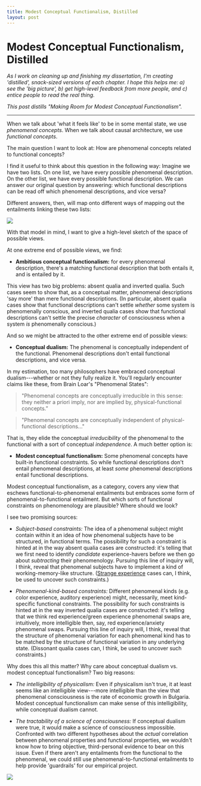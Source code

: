 ```yaml
---
title: Modest Conceptual Functionalism, Distilled
layout: post
---
```


# Modest Conceptual Functionalism, Distilled

_As I work on cleaning up and finishing my dissertation, I'm creating 'distilled', snack-sized versions of each chapter. I hope this helps me: a) see the 'big picture', b) get high-level feedback from more people, and c) entice people to read the real thing._

_This post distills "Making Room for Modest Conceptual Functionalism"._

---

When we talk about 'what it feels like' to be in some mental state, we use _phenomenal concepts_. When we talk about causal architecture, we use _functional concepts_.

The main question I want to look at: How are phenomenal concepts related to functional concepts?

I find it useful to think about this question in the following way: Imagine we have two lists. On one list, we have every possible phenomenal description. On the other list, we have every possible functional description. We can answer our original question by answering: which functional descriptions can be read off which phenomenal descriptions, and vice versa?

Different answers, then, will map onto different ways of mapping out the entailments linking these two lists:

<img src="http://jacksonkernion.com/assets/images/entailments.gif" class="img-fluid">

With that model in mind, I want to give a high-level sketch of the space of possible views.

At one extreme end of possible views, we find:

- **Ambitious conceptual functionalism:** for every phenomenal description, there's a matching functional description that both entails it, and is entailed by it.

This view has two big problems: absent qualia and inverted qualia. Such cases seem to show that, as a conceptual matter, phenomenal descriptions 'say more' than mere functional descriptions. (In particular, absent qualia cases show that functional descriptions can't settle _whether_ some system is phenomenally conscious, and inverted qualia cases show that functional descriptions can't settle the precise *character* of consciousness when a system *is* phenomenally conscious.)

And so we might be attracted to the other extreme end of possible views:

- **Conceptual dualism:** The phenomenal is conceptually independent of the functional. Phenomenal descriptions don't entail functional descriptions, and vice versa.

In my estimation, too many philosophers have embraced conceptual dualism---whether or not they fully realize it. You'll regularly encounter claims like these, from Brain Loar's "Phenomenal States":

> "Phenomenal concepts are conceptually irreducible in this sense: they neither a priori imply, nor are implied by, physical-functional concepts.”

> "Phenomenal concepts are conceptually independent of physical-functional descriptions..."

That is, they elide the conceptual *irreducibility* of the phenomenal to the functional with a sort of conceptual *independence*. A much better option is:

- **Modest conceptual functionalism:** Some phenomenal concepts have built-in functional constraints. So while functional descriptions don't entail phenomenal descriptions, at least *some* phenomenal descriptions entail functional descriptions.

Modest conceptual functionalism, as a category, covers any view that eschews functional-to-phenomenal entailments but embraces some form of phenomenal-to-functional entailment. But which sorts of functional constraints on phenomenology are plausible? Where should we look?

I see two promising sources:

- *Subject-based constraints:* The idea of a phenomenal subject might contain within it an idea of how phenomenal subjects have to be structured, in functional terms. The possibility for such a constraint is hinted at in the way absent qualia cases are constructed: it's telling that we first need to identify *candidate* experience-havers before we then go about *subtracting* their phenomenology. Pursuing this line of inquiry will, I think, reveal that phenomenal subjects have to implement a kind of working-memory-like structure. ([Strange experience](http://jacksonkernion.com/posts/strange-experience-distilled) cases can, I think, be used to uncover such constraints.)

- *Phenomenal-kind-based constraints:* Different phenomenal kinds (e.g. color experience, auditory experience) might, necessarily, meet kind-specific functional constraints. The possibility for such constraints is hinted at in the way inverted qualia cases are constructed: it's telling that we think red experience/green experience phenomenal swaps are, intuitively, more intelligible then, say, red experience/anxiety phenomenal swaps. Pursuing this line of inquiry will, I think, reveal that the structure of phenomenal variation for each phenomenal kind has to be matched by the structure of functional variation in any underlying state. (Dissonant qualia cases can, I think, be used to uncover such constraints.)

Why does this all this matter? Why care about conceptual dualism vs. modest conceptual functionalism? Two big reasons:

- _The intelligibility of physicalism:_ Even if physicalism isn't true, it at least seems like an intelligible view---more intelligible than the view that phenomenal consciousness is the rate of economic growth in Bulgaria. Modest conceptual functionalism can make sense of this intelligibility, while conceptual dualism cannot.

- _The tractability of a science of consciousness:_ If conceptual dualism were true, it would make a science of consciousness impossible. Confronted with two different hypotheses about the  *actual* correlation between phenomenal properties and functional properties, we wouldn't know how to bring objective, third-personal evidence to bear on this issue. Even if there aren't any entailments from the functional to the phenomenal, we could still use phenomenal-to-functional entailments to help provide 'guardrails' for our empirical project.


<img src="http://jacksonkernion.com/assets/images/views.jpg" class="img-fluid">